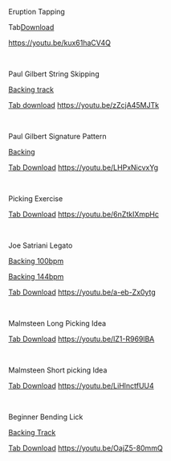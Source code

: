 Eruption Tapping

Tab<a href="http://www.hkguitartutor.com/revamped_hkguitartutor/freedownload/eruption/eruption.pdf" target="_blank" rel="noopener">Download</a>

https://youtu.be/kux61haCV4Q

&nbsp;

Paul Gilbert String Skipping

<a href="http://www.hkguitartutor.com/revamped_hkguitartutor/freedownload/pg_stringskip/PG-String-Skipping-Backing-Track.mp3" target="_blank" rel="noopener">Backing track</a>

<a href="http://www.hkguitartutor.com/revamped_hkguitartutor/freedownload/pg_stringskip/Paul-Gilbert-String-Skipping-Exercise-by-Rayson-Kong.pdf" target="_blank" rel="noopener">Tab download</a>
https://youtu.be/zZcjA45MJTk

&nbsp;

Paul Gilbert Signature Pattern

<a href="http://www.hkguitartutor.com/revamped_hkguitartutor/freedownload/pgsignature/A-Drone-Backing-Track.mp3" target="_blank" rel="noopener">Backing</a>

<a href="http://www.hkguitartutor.com/revamped_hkguitartutor/freedownload/pgsignature/Paul-Gilbert-Signature-Fast-Pattern.pdf" target="_blank" rel="noopener">Tab Download</a>
https://youtu.be/LHPxNicvxYg

&nbsp;

Picking Exercise

<a href="http://www.hkguitartutor.com/revamped_hkguitartutor/freedownload/picking_Exe/Picking-Exercise.pdf" target="_blank" rel="noopener">Tab Download</a>
https://youtu.be/6nZtkIXmpHc

&nbsp;

Joe Satriani Legato

<a href="http://www.hkguitartutor.com/revamped_hkguitartutor/freedownload/satchlegato/Satch-Legato-Backing-Track-100bpm.mp3" target="_blank" rel="noopener">Backing 100bpm</a>

<a href="http://www.hkguitartutor.com/revamped_hkguitartutor/freedownload/satchlegato/Satch-Legato-Backing-Track-144bpm.mp3" target="_blank" rel="noopener">Backing 144bpm</a>

<a href="http://www.hkguitartutor.com/revamped_hkguitartutor/freedownload/satchlegato/Joe-Satriani-Legato-Exercise.pdf" target="_blank" rel="noopener">Tab Download</a>
https://youtu.be/a-eb-Zx0ytg

&nbsp;

Malmsteen Long Picking Idea

<a href="http://www.hkguitartutor.com/revamped_hkguitartutor/freedownload/yjm_long_picking/Yngwie-Malmsteen-Long-Picking-Lick.pdf" target="_blank" rel="noopener">Tab Download</a>
https://youtu.be/lZ1-R969lBA

&nbsp;

Malmsteen Short picking Idea

<a href="http://www.hkguitartutor.com/revamped_hkguitartutor/freedownload/yjmshort/Yngwie-Malmsteen-Picking-Lick-.pdf" target="_blank" rel="noopener">Tab Download</a>
https://youtu.be/LiHlnctfUU4

&nbsp;

Beginner Bending Lick

<a href="http://www.hkguitartutor.com/revamped_hkguitartutor/freedownload/beginner_bending/Aaeolian_bt.mp3" target="_blank" rel="noopener">Backing Track</a>

<a href="http://www.hkguitartutor.com/revamped_hkguitartutor/freedownload/beginner_bending/beginner-bending-lick.pdf" target="_blank" rel="noopener">Tab Download</a>
https://youtu.be/OajZ5-80mmQ